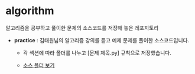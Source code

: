 # algorithm

알고리즘을 공부하고 풀이한 문제의 소스코드를 저장해 놓은 레포지토리

- **practice** : 김태원님의 알고리즘 강의를 듣고 예제 문제를 풀이한 소스코드입니다.
    
    - 각 섹션에 따라 폴더를 나누고 [문제 제목.py] 규칙으로 저장했습니다.

    - [소스 폴더 보기](https://github.com/yujin-kwak/algorithm/tree/main/practice)